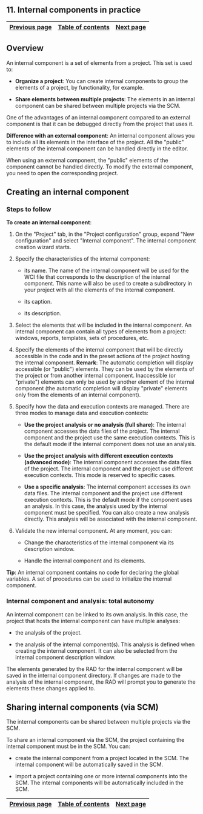 


## 11. Internal components in practice
			



| [Previous page](../Concepts_WD/1410086989.md) | [Table of contents](../Concepts_WD/1410087098.md) | [Next page](../Concepts_WD/1410086991.md) |
| --- | --- | --- |



<a name="NOTE1"></a>
<a name="NOTE1_1"></a>


## Overview
<a name="overview_ELTTEXTE000175"></a>
An internal component is a set of elements from a project. This set is used to:

- **Organize a project**: You can create internal components to group the elements of a project, by functionality, for example.

- **Share elements between multiple projects**: The elements in an internal component can be shared between multiple projects via the SCM. 




One of the advantages of an internal component compared to an external component is that it can be debugged directly from the project that uses it.

**Difference with an external component**: An internal component allows you to include all its elements in the interface of the project. All the "public" elements of the internal component can be handled directly in the editor.

When using an external component, the "public" elements of the component cannot be handled directly. To modify the external component, you need to open the corresponding project.

<a name="NOTE2"></a>
<a name="NOTE2_1"></a>


## Creating an internal component
<a name="creating_internal_component_ELTTEXTE000199"></a>


### Steps to follow
<a name="steps_follow_ELTPARAGRAPHE000030"></a>

**To create an internal component**:

1. On the "Project" tab, in the "Project configuration" group, expand "New configuration" and select "Internal component". The internal component creation wizard starts.

2. Specify the characteristics of the internal component:

	- its name. The name of the internal component will be used for the WCI file that corresponds to the description of the internal component. This name will also be used to create a subdirectory in your project with all the elements of the internal component.

	- its caption.

	- its description.




3. Select the elements that will be included in the internal component. An internal component can contain all types of elements from a project: windows, reports, templates, sets of procedures, etc.

4. Specify the elements of the internal component that will be directly accessible in the code and in the preset actions of the project hosting the internal component.
	**Remark**: The automatic completion will display accessible (or "public") elements. They can be used by the elements of the project or from another internal component. Inaccessible (or "private") elements can only be used by another element of the internal component (the automatic completion will display "private" elements only from the elements of an internal component).

5. Specify how the data and execution contexts are managed. There are three modes to manage data and execution contexts:

	- **Use the project analysis or no analysis (full share)**: The internal component accesses the data files of the project. The internal component and the project use the same execution contexts. 
			This is the default mode if the internal component does not use an analysis.

	- **Use the project analysis with different execution contexts (advanced mode)**: The internal component accesses the data files of the project. The internal component and the project use different execution contexts. 
			This mode is reserved to specific cases.

	- **Use a specific analysis**: The internal component accesses its own data files. The internal component and the project use different execution contexts. 
			This is the default mode if the component uses an analysis. 
			In this case, the analysis used by the internal component must be specified. You can also create a new analysis directly. This analysis will be associated with the internal component.




6. Validate the new internal component. At any moment, you can:

	- Change the characteristics of the internal component via its description window.

	- Handle the internal component and its elements.







**Tip**: An internal component contains no code for declaring the global variables. A set of procedures can be used to initialize the internal component.
<a name="NOTE2_2"></a>


### Internal component and analysis: total autonomy
<a name="internal_component_and_analysis_total_autonomy_ELTPARAGRAPHE000081"></a>

An internal component can be linked to its own analysis. In this case, the project that hosts the internal component can have multiple analyses:

- the analysis of the project.

- the analysis of the internal component(s). This analysis is defined when creating the internal component. It can also be selected from the internal component description window.


The elements generated by the RAD for the internal component will be saved in the internal component directory. If changes are made to the analysis of the internal component, the RAD will prompt you to generate the elements these changes applied to.

<a name="NOTE3"></a>
<a name="NOTE3_1"></a>


## Sharing internal components (via SCM)
<a name="sharing_internal_components_via_scm_ELTTEXTE000229"></a>
The internal components can be shared between multiple projects via the SCM.

To share an internal component via the SCM, the project containing the internal component must be in the SCM. You can:

- create the internal component from a project located in the SCM. The internal component will be automatically saved in the SCM.

- import a project containing one or more internal components into the SCM. The internal components will be automatically included in the SCM.




| [Previous page](../Concepts_WD/1410086989.md) | [Table of contents](../Concepts_WD/1410087098.md) | [Next page](../Concepts_WD/1410086991.md) |
| --- | --- | --- |




